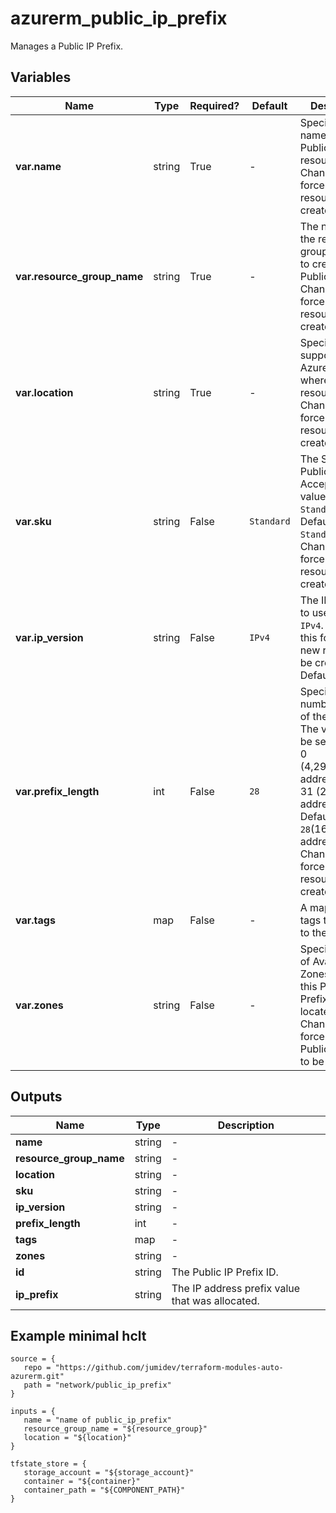 # azurerm_public_ip_prefix

Manages a Public IP Prefix.

## Variables

| Name | Type | Required? |  Default  |  Description |
| ---- | ---- | --------- |  ----------- | ----------- |
| **var.name** | string | True | -  |  Specifies the name of the Public IP Prefix resource . Changing this forces a new resource to be created. | 
| **var.resource_group_name** | string | True | -  |  The name of the resource group in which to create the Public IP Prefix. Changing this forces a new resource to be created. | 
| **var.location** | string | True | -  |  Specifies the supported Azure location where the resource exists. Changing this forces a new resource to be created. | 
| **var.sku** | string | False | `Standard`  |  The SKU of the Public IP Prefix. Accepted values are `Standard`. Defaults to `Standard`. Changing this forces a new resource to be created. | 
| **var.ip_version** | string | False | `IPv4`  |  The IP Version to use, `IPv6` or `IPv4`. Changing this forces a new resource to be created. Default is `IPv4`. | 
| **var.prefix_length** | int | False | `28`  |  Specifies the number of bits of the prefix. The value can be set between 0 (4,294,967,296 addresses) and 31 (2 addresses). Defaults to `28`(16 addresses). Changing this forces a new resource to be created. | 
| **var.tags** | map | False | -  |  A mapping of tags to assign to the resource. | 
| **var.zones** | string | False | -  |  Specifies a list of Availability Zones in which this Public IP Prefix should be located. Changing this forces a new Public IP Prefix to be created. | 



## Outputs

| Name | Type | Description |
| ---- | ---- | --------- | 
| **name** | string  | - | 
| **resource_group_name** | string  | - | 
| **location** | string  | - | 
| **sku** | string  | - | 
| **ip_version** | string  | - | 
| **prefix_length** | int  | - | 
| **tags** | map  | - | 
| **zones** | string  | - | 
| **id** | string  | The Public IP Prefix ID. | 
| **ip_prefix** | string  | The IP address prefix value that was allocated. | 

## Example minimal hclt

```hcl
source = {
   repo = "https://github.com/jumidev/terraform-modules-auto-azurerm.git" 
   path = "network/public_ip_prefix" 
}

inputs = {
   name = "name of public_ip_prefix" 
   resource_group_name = "${resource_group}" 
   location = "${location}" 
}

tfstate_store = {
   storage_account = "${storage_account}" 
   container = "${container}" 
   container_path = "${COMPONENT_PATH}" 
}


```